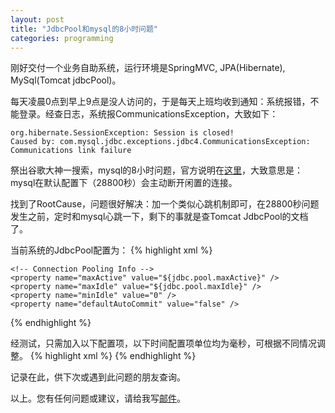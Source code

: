 ```yaml
---
layout: post
title: "JdbcPool和mysql的8小时问题"
categories: programming
---
```


刚好交付一个业务自助系统，运行环境是SpringMVC, JPA(Hibernate), MySql(Tomcat jdbcPool)。

每天凌晨0点到早上9点是没人访问的，于是每天上班均收到通知：系统报错，不能登录。经查日志，系统报CommunicationsException，大致如下：

    org.hibernate.SessionException: Session is closed!
    Caused by: com.mysql.jdbc.exceptions.jdbc4.CommunicationsException: Communications link failure

祭出谷歌大神一搜索，mysql的8小时问题，官方说明在[这里](http://dev.mysql.com/doc/refman/5.0/en/server-system-variables.html#sysvar_wait_timeout)，大致意思是：mysql在默认配置下（28800秒）会主动断开闲置的连接。

找到了RootCause，问题很好解决：加一个类似心跳机制即可，在28800秒问题发生之前，定时和mysql心跳一下，剩下的事就是查Tomcat JdbcPool的文档了。

当前系统的JdbcPool配置为：
{% highlight xml %}
<bean id="dataSource" class="org.apache.tomcat.jdbc.pool.DataSource" destroy-method="close">
    <!-- Connection Info -->
    <property name="driverClassName" value="${jdbc.driver}" />
    <property name="url" value="${jdbc.url}" />
    <property name="username" value="${jdbc.username}" />
    <property name="password" value="${jdbc.password}" />

    <!-- Connection Pooling Info -->
    <property name="maxActive" value="${jdbc.pool.maxActive}" />
    <property name="maxIdle" value="${jdbc.pool.maxIdle}" />
    <property name="minIdle" value="0" />
    <property name="defaultAutoCommit" value="false" />
</bean>
{% endhighlight %}

经测试，只需加入以下配置项，以下时间配置项单位均为毫秒，可根据不同情况调整。
{% highlight xml %}
<property name="timeBetweenEvictionRunsMillis" value="900000" />
<property name="minEvictableIdleTimeMillis" value="1800000" />
<property name="validationQuery" value="SELECT 1" />
<property name="validationInterval" value="600000" />
<property name="testWhileIdle" value="true" />
<property name="testOnBorrow" value="true" />
{% endhighlight %}

记录在此，供下次或遇到此问题的朋友查询。

以上。您有任何问题或建议，请给我写[邮件](mailto:yinwer81@gmail.com)。
